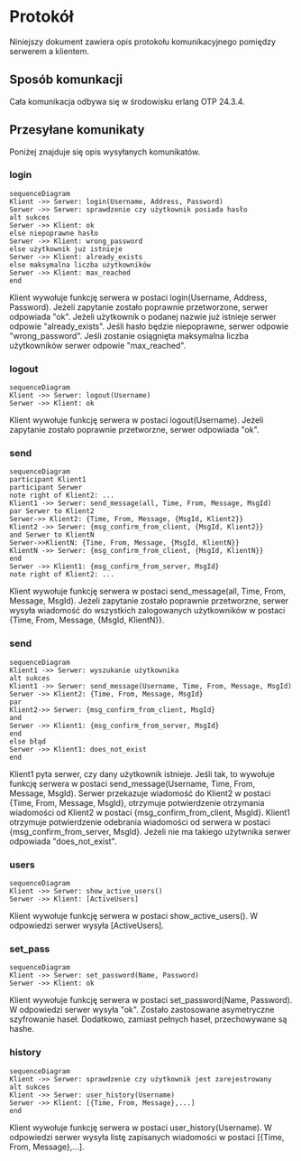 # Protokół

Niniejszy dokument zawiera opis protokołu komunikacyjnego pomiędzy serwerem a klientem.

## Sposób komunkacji

Cała komunikacja odbywa się w środowisku erlang OTP 24.3.4.

## Przesyłane komunikaty

Poniżej znajduje się opis wysyłanych komunikatów.

### login

```mermaid
sequenceDiagram
Klient ->> Serwer: login(Username, Address, Password)
Serwer ->> Serwer: sprawdzenie czy użytkownik posiada hasło
alt sukces
Serwer ->> Klient: ok
else niepoprawne hasło
Serwer ->> Klient: wrong_password
else użytkownik już istnieje
Serwer ->> Klient: already_exists
else maksymalna liczba użytkowników
Serwer ->> Klient: max_reached
end
```

Klient wywołuje funkcję serwera w postaci login(Username, Address, Password). Jeżeli zapytanie zostało poprawnie przetworzone, serwer odpowiada "ok". Jeżeli użytkownik o podanej nazwie już istnieje serwer odpowie "already_exists". Jeśli hasło będzie niepoprawne, serwer odpowie "wrong_password". Jeśli zostanie osiągnięta maksymalna liczba użytkowników serwer odpowie "max_reached".

### logout

```mermaid
sequenceDiagram
Klient ->> Serwer: logout(Username)
Serwer ->> Klient: ok
```
Klient wywołuje funkcję serwera w postaci logout(Username). Jeżeli zapytanie zostało poprawnie przetworzne, serwer odpowiada "ok".

### send

```mermaid
sequenceDiagram
participant Klient1
participant Serwer
note right of Klient2: ...
Klient1 ->> Serwer: send_message(all, Time, From, Message, MsgId)
par Serwer to Klient2
Serwer->> Klient2: {Time, From, Message, {MsgId, Klient2}}
Klient2 ->> Serwer: {msg_confirm_from_client, {MsgId, Klient2}}
and Serwer to KlientN
Serwer->>KlientN: {Time, From, Message, {MsgId, KlientN}}
KlientN ->> Serwer: {msg_confirm_from_client, {MsgId, KlientN}}
end
Serwer ->> Klient1: {msg_confirm_from_server, MsgId}
note right of Klient2: ...
```

Klient wywołuje funkcję serwera w postaci send_message(all, Time, From, Message, MsgId). Jeżeli zapytanie zostało poprawnie przetworzne, serwer wysyła wiadomość do wszystkich zalogowanych użytkowników w postaci {Time, From, Message, {MsgId, KlientN}}.

### send <Username>

```mermaid
sequenceDiagram
Klient1 ->> Serwer: wyszukanie użytkownika
alt sukces
Klient1 ->> Serwer: send_message(Username, Time, From, Message, MsgId)
Serwer ->> Klient2: {Time, From, Message, MsgId}
par
Klient2->> Serwer: {msg_confirm_from_client, MsgId}
and
Serwer ->> Klient1: {msg_confirm_from_server, MsgId}
end
else błąd
Serwer ->> Klient1: does_not_exist
end

```

Klient1 pyta serwer, czy dany użytkownik istnieje. Jeśli tak, to wywołuje funkcję serwera w postaci send_message(Username, Time, From, Message, MsgId). Serwer przekazuje wiadomość do Klient2 w postaci {Time, From, Message, MsgId}, otrzymuje potwierdzenie otrzymania wiadomości od Klient2 w postaci {msg_confirm_from_client, MsgId}. Klient1 otrzymuje potwierdzenie odebrania wiadomości od serwera w postaci {msg_confirm_from_server, MsgId}. Jeżeli nie ma takiego użytwnika serwer odpowiada "does_not_exist".

### users

```mermaid
sequenceDiagram
Klient ->> Serwer: show_active_users() 
Serwer ->> Klient: [ActiveUsers]
```
Klient wywołuje funkcję serwera w postaci show_active_users(). W odpowiedzi serwer wysyła [ActiveUsers].

### set_pass
```mermaid
sequenceDiagram
Klient ->> Serwer: set_password(Name, Password)  
Serwer ->> Klient: ok
```
Klient wywołuje funkcję serwera w postaci set_password(Name, Password). W odpowiedzi serwer wysyła "ok".
Zostało zastosowane asymetryczne szyfrowanie haseł. Dodatkowo, zamiast pełnych haseł, przechowywane są hashe.

### history

```mermaid
sequenceDiagram
Klient ->> Serwer: sprawdzenie czy użytkownik jest zarejestrowany
alt sukces
Klient ->> Serwer: user_history(Username) 
Serwer ->> Klient: [{Time, From, Message},...]  
end
```
Klient wywołuje funkcję serwera w postaci user_history(Username). W odpowiedzi serwer wysyła listę zapisanych wiadomości w postaci [{Time, From, Message},...].
